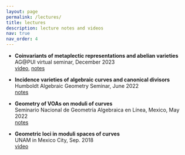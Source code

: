```yaml
---
layout: page
permalink: /lectures/
title: lectures
description: lecture notes and videos
nav: true
nav_order: 4
---
```


- <b>Coinvariants of metaplectic representations and abelian varieties</b><br/>
  AG@PUI virtual seminar, December 2023<br/>
  <a href='https://fordham.hosted.panopto.com/Panopto/Pages/Viewer.aspx?id=9fd6822d-5568-49f0-9cf8-b0cf01888a9f'>video</a>, <a href='https://nicolatarasca.github.io/assets/pdf/lectures/AVVA_AG@PUI.pdf'>notes</a>

- <b>Incidence varieties of algebraic curves and canonical divisors</b><br/>
  Humboldt Algebraic Geometry Seminar, June 2022<br/>
  <a href='https://nicolatarasca.github.io/assets/pdf/lectures/Incidence_Lecture@HU_fullnotes.pdf'>notes</a>

- <b>Geometry of VOAs on moduli of curves</b><br/>
  Seminario Nacional de Geometría Algebraica en Línea, Mexico, May 2022<br/>
  <a href='https://nicolatarasca.github.io/assets/pdf/lectures/Geometry_of_VOA_on_moduli_of_curves.pdf'>notes</a>

- <b>Geometric loci in moduli spaces of curves</b><br/>
  UNAM in Mexico City, Sep. 2018<br/>
  <a href='https://www.youtube.com/watch?v=ItQFCAI33Es'>video</a>

